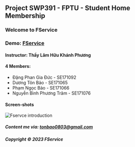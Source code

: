 ## Project SWP391 - FPTU - Student Home Membership


### Welcome to FService

### Demo: [FService](https://fservice.vercel.app)


#### Instructor: Thầy Lâm Hữu Khánh Phương

#### 4 Members:

- Đặng Phan Gia Đức - SE171092
- Dương Tôn Bảo - SE171065
- Phạm Ngọc Bảo - SE171066
- Nguyễn Bình Phương Trâm - SE171076



#### Screen-shots

![Fservce introduction](https://github.com/duongbao0803/SWP391_FService/blob/main/screenshots/introShot.png?raw=true)


##### Content me via: tonbao0803@gmail.com

##### Copyright &#169; 2023 FService
